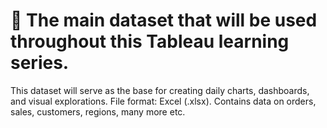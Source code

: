 # 📅 The main dataset that will be used throughout this Tableau learning series. 
This dataset will serve as the base for creating daily charts, dashboards, and visual explorations. 
File format: Excel (.xlsx). 
Contains data on orders, sales, customers, regions, many more etc.
